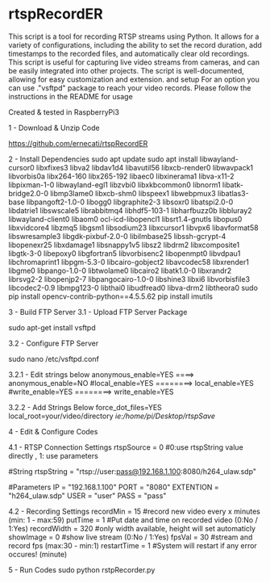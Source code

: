 # rtspRecordER

This script is a tool for recording RTSP streams using Python. It allows for a variety of configurations, including the ability to set the record duration, add timestamps to the recorded files, and automatically clear old recordings. This script is useful for capturing live video streams from cameras, and can be easily integrated into other projects. The script is well-documented, allowing for easy customization and extension. and setup
For an option you can use ."vsftpd" package to reach your video records. Please follow the instructions in the README for usage 

Created & tested in RaspberryPi3


1 - Download & Unzip Code

https://github.com/ernecati/rtspRecordER

2 - Install Dependencies
sudo apt update 
sudo apt install libwayland-cursor0 libxfixes3 libva2 libdav1d4 libavutil56 libxcb-render0 libwavpack1 libvorbis0a libx264-160 libx265-192 libaec0 libxinerama1 libva-x11-2 libpixman-1-0 libwayland-egl1 libzvbi0 libxkbcommon0 libnorm1 libatk-bridge2.0-0 libmp3lame0 libxcb-shm0 libspeex1 libwebpmux3 libatlas3-base libpangoft2-1.0-0 libogg0 libgraphite2-3 libsoxr0 libatspi2.0-0 libdatrie1 libswscale5 librabbitmq4 libhdf5-103-1 libharfbuzz0b libbluray2 libwayland-client0 libaom0 ocl-icd-libopencl1 libsrt1.4-gnutls libopus0 libxvidcore4 libzmq5 libgsm1 libsodium23 libxcursor1 libvpx6 libavformat58 libswresample3 libgdk-pixbuf-2.0-0 libilmbase25 libssh-gcrypt-4 libopenexr25 libxdamage1 libsnappy1v5 libsz2 libdrm2 libxcomposite1 libgtk-3-0 libepoxy0 libgfortran5 libvorbisenc2 libopenmpt0 libvdpau1 libchromaprint1 libpgm-5.3-0 libcairo-gobject2 libavcodec58 libxrender1 libgme0 libpango-1.0-0 libtwolame0 libcairo2 libatk1.0-0 libxrandr2 librsvg2-2 libopenjp2-7 libpangocairo-1.0-0 libshine3 libxi6 libvorbisfile3 libcodec2-0.9 libmpg123-0 libthai0 libudfread0 libva-drm2 libtheora0
sudo pip install opencv-contrib-python==4.5.5.62
pip install imutils

3 - Build FTP Server
3.1 - Upload FTP Server Package

sudo apt-get install vsftpd

3.2 - Configure FTP Server

sudo nano /etc/vsftpd.conf

3.2.1 - Edit strings below
anonymous_enable=YES ====> anonymous_enable=NO
#local_enable=YES ========> local_enable=YES
#write_enable=YES ========> write_enable=YES

3.2.2 - Add Strings Below
force_dot_files=YES
local_root=your/video/directory *ie:/home/pi/Desktop/rtspSave*

4 - Edit & Configure Codes

4.1 - RTSP Connection Settings
rtspSource = 0 #0:use rtspString value directly , 1: use parameters 

#String
rtspString = "rtsp://user:pass@192.168.1.100:8080/h264_ulaw.sdp"

#Parameters
IP = "192.168.1.100"
PORT = "8080"
EXTENTION = "h264_ulaw.sdp"
USER = "user"
PASS = "pass"

4.2 - Recording Settings
recordMin = 15 #record new video every x minutes (min: 1 - max:59)
putTime = 1 #Put date and time on recorded video (0:No / 1:Yes)
recordWidth = 320 #only width available, height will set automaticly
showImage = 0 #show live stream (0:No / 1:Yes)
fpsVal = 30 #stream and record fps (max:30 - min:1)
restartTime = 1 #System will restart if any error occures! (minute)

5 - Run Codes
sudo python rstpRecorder.py

